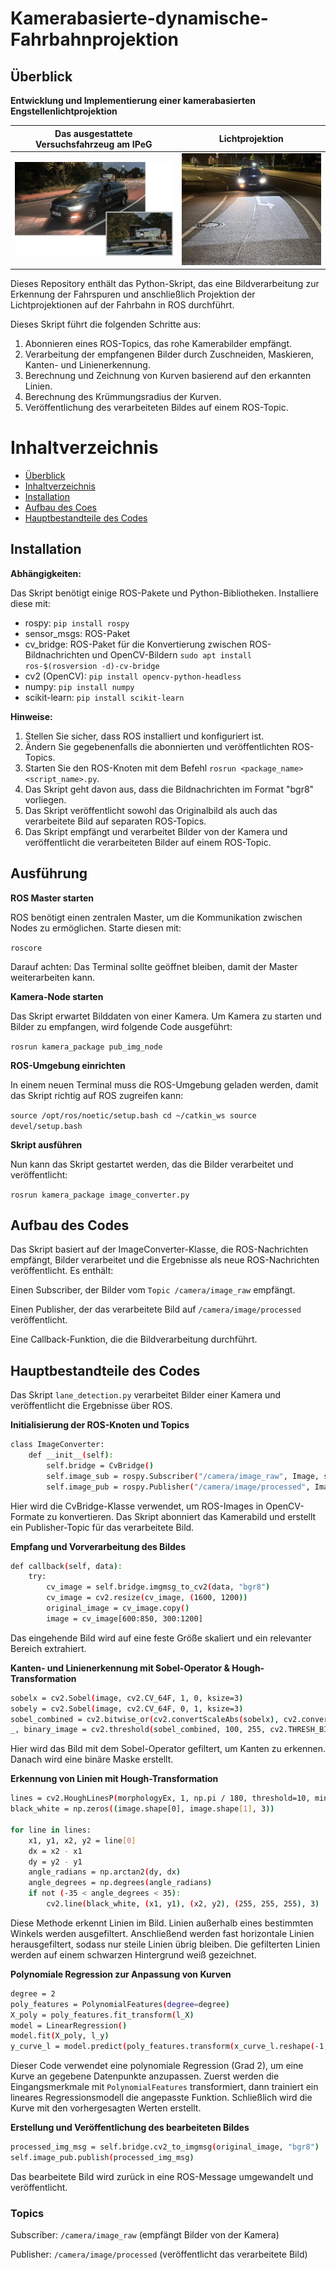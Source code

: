 # Kamerabasierte-dynamische-Fahrbahnprojektion

## Überblick
**Entwicklung und Implementierung einer kamerabasierten Engstellenlichtprojektion**

Das ausgestattete Versuchsfahrzeug am IPeG |  Lichtprojektion
:-------------------------:|:-------------------------:
![](https://github.com/RayenHML/Kamerabasierte-dynamische-Fahrbahnprojektion/blob/main/Bilder/001.png)  |  ![](https://github.com/RayenHML/Kamerabasierte-dynamische-Fahrbahnprojektion/blob/main/Bilder/002.jpg)

Dieses Repository enthält das Python-Skript, das eine Bildverarbeitung zur Erkennung der Fahrspuren und anschließlich Projektion der Lichtprojektionen auf der Fahrbahn in ROS durchführt.

Dieses Skript führt die folgenden Schritte aus:
1. Abonnieren eines ROS-Topics, das rohe Kamerabilder empfängt.
2. Verarbeitung der empfangenen Bilder durch Zuschneiden, Maskieren, Kanten- und Linienerkennung.
3. Berechnung und Zeichnung von Kurven basierend auf den erkannten Linien.
4. Berechnung des Krümmungsradius der Kurven.
5. Veröffentlichung des verarbeiteten Bildes auf einem ROS-Topic.

# Inhaltverzeichnis
- [Überblick](#überblick)
- [Inhaltverzeichnis](#inhaltverzeichnis)
- [Installation](#installation)
- [Aufbau des Coes](#aufbau-des-codes)
- [Hauptbestandteile des Codes](#hauptbestandteile-des-codes)
  
## Installation

**Abhängigkeiten:**

Das Skript benötigt einige ROS-Pakete und Python-Bibliotheken. Installiere diese mit:

- rospy: `pip install rospy`
- sensor_msgs: ROS-Paket
- cv_bridge: ROS-Paket für die Konvertierung zwischen ROS-Bildnachrichten und OpenCV-Bildern `sudo apt install ros-$(rosversion -d)-cv-bridge`
- cv2 (OpenCV): `pip install opencv-python-headless`
- numpy: `pip install numpy`
- scikit-learn: `pip install scikit-learn`

**Hinweise:**
1. Stellen Sie sicher, dass ROS installiert und konfiguriert ist.
2. Ändern Sie gegebenenfalls die abonnierten und veröffentlichten ROS-Topics.
3. Starten Sie den ROS-Knoten mit dem Befehl `rosrun <package_name> <script_name>.py`.
4. Das Skript geht davon aus, dass die Bildnachrichten im Format "bgr8" vorliegen.
5. Das Skript veröffentlicht sowohl das Originalbild als auch das verarbeitete Bild auf separaten ROS-Topics.
6. Das Skript empfängt und verarbeitet Bilder von der Kamera und veröffentlicht die verarbeiteten Bilder auf einem ROS-Topic.

## Ausführung


**ROS Master starten**

ROS benötigt einen zentralen Master, um die Kommunikation zwischen Nodes zu ermöglichen. Starte diesen mit:

`roscore`

Darauf achten: Das Terminal sollte geöffnet bleiben, damit der Master weiterarbeiten kann.

**Kamera-Node starten**

Das Skript erwartet Bilddaten von einer Kamera. Um Kamera zu starten und Bilder zu empfangen, wird folgende Code ausgeführt:

`rosrun kamera_package pub_img_node`

**ROS-Umgebung einrichten**

In einem neuen Terminal muss die ROS-Umgebung geladen werden, damit das Skript richtig auf ROS zugreifen kann:

`source /opt/ros/noetic/setup.bash
cd ~/catkin_ws
source devel/setup.bash`

**Skript ausführen**

Nun kann das Skript gestartet werden, das die Bilder verarbeitet und veröffentlicht:

`rosrun kamera_package image_converter.py`

## Aufbau des Codes

Das Skript basiert auf der ImageConverter-Klasse, die ROS-Nachrichten empfängt, Bilder verarbeitet und die Ergebnisse als neue ROS-Nachrichten veröffentlicht. Es enthält:

Einen Subscriber, der Bilder vom ``Topic /camera/image_raw`` empfängt.

Einen Publisher, der das verarbeitete Bild auf ``/camera/image/processed`` veröffentlicht.

Eine Callback-Funktion, die die Bildverarbeitung durchführt.

## Hauptbestandteile des Codes

Das Skript ``lane_detection.py`` verarbeitet Bilder einer Kamera und veröffentlicht die Ergebnisse über ROS.

**Initialisierung der ROS-Knoten und Topics**
```bash
class ImageConverter:
    def __init__(self):
        self.bridge = CvBridge()
        self.image_sub = rospy.Subscriber("/camera/image_raw", Image, self.callback)
        self.image_pub = rospy.Publisher("/camera/image/processed", Image, queue_size=10)
```
Hier wird die CvBridge-Klasse verwendet, um ROS-Images in OpenCV-Formate zu konvertieren. Das Skript abonniert das Kamerabild und erstellt ein Publisher-Topic für das verarbeitete Bild.

**Empfang und Vorverarbeitung des Bildes**
```bash
def callback(self, data):
    try:
        cv_image = self.bridge.imgmsg_to_cv2(data, "bgr8")
        cv_image = cv2.resize(cv_image, (1600, 1200))
        original_image = cv_image.copy()
        image = cv_image[600:850, 300:1200]
```
Das eingehende Bild wird auf eine feste Größe skaliert und ein relevanter Bereich extrahiert.

**Kanten- und Linienerkennung mit Sobel-Operator & Hough-Transformation**

```bash
sobelx = cv2.Sobel(image, cv2.CV_64F, 1, 0, ksize=3)
sobely = cv2.Sobel(image, cv2.CV_64F, 0, 1, ksize=3)
sobel_combined = cv2.bitwise_or(cv2.convertScaleAbs(sobelx), cv2.convertScaleAbs(sobely))
_, binary_image = cv2.threshold(sobel_combined, 100, 255, cv2.THRESH_BINARY)
```
Hier wird das Bild mit dem Sobel-Operator gefiltert, um Kanten zu erkennen. Danach wird eine binäre Maske erstellt.

**Erkennung von Linien mit Hough-Transformation**
```bash
lines = cv2.HoughLinesP(morphologyEx, 1, np.pi / 180, threshold=10, minLineLength=5, maxLineGap=10)
black_white = np.zeros((image.shape[0], image.shape[1], 3))

for line in lines:
    x1, y1, x2, y2 = line[0]
    dx = x2 - x1
    dy = y2 - y1
    angle_radians = np.arctan2(dy, dx)
    angle_degrees = np.degrees(angle_radians)
    if not (-35 < angle_degrees < 35):
        cv2.line(black_white, (x1, y1), (x2, y2), (255, 255, 255), 3)
```
Diese Methode erkennt Linien im Bild. Linien außerhalb eines bestimmten Winkels werden ausgefiltert. Anschließend werden fast horizontale Linien herausgefiltert, sodass nur steile Linien übrig bleiben. Die gefilterten Linien werden auf einem schwarzen Hintergrund weiß gezeichnet. 

**Polynomiale Regression zur Anpassung von Kurven**
```bash
degree = 2
poly_features = PolynomialFeatures(degree=degree)
X_poly = poly_features.fit_transform(l_X)
model = LinearRegression()
model.fit(X_poly, l_y)
y_curve_l = model.predict(poly_features.transform(x_curve_l.reshape(-1, 1)))
```
Dieser Code verwendet eine polynomiale Regression (Grad 2), um eine Kurve an gegebene Datenpunkte anzupassen. Zuerst werden die Eingangsmerkmale mit `PolynomialFeatures` transformiert, dann trainiert ein lineares Regressionsmodell die angepasste Funktion. Schließlich wird die Kurve mit den vorhergesagten Werten erstellt.

**Erstellung und Veröffentlichung des bearbeiteten Bildes**
```bash
processed_img_msg = self.bridge.cv2_to_imgmsg(original_image, "bgr8")
self.image_pub.publish(processed_img_msg)
```
Das bearbeitete Bild wird zurück in eine ROS-Message umgewandelt und veröffentlicht.

### Topics
Subscriber: ``/camera/image_raw`` (empfängt Bilder von der Kamera)

Publisher: ``/camera/image/processed`` (veröffentlicht das verarbeitete Bild)




